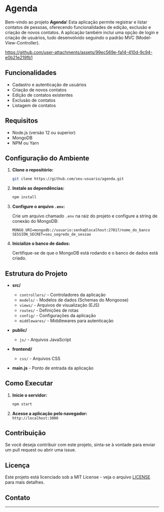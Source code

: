 # Agenda

Bem-vindo ao projeto **Agenda**! Esta aplicação permite registrar e listar contatos de pessoas, oferecendo funcionalidades de edição, exclusão e criação de novos contatos. A aplicação também inclui uma opção de login e criação de usuários, tudo desenvolvido seguindo o padrão MVC (Model-View-Controller).

https://github.com/user-attachments/assets/99ec569e-fa14-410d-9c94-e0b21e219fb1

## Funcionalidades

- Cadastro e autenticação de usuários
- Criação de novos contatos
- Edição de contatos existentes
- Exclusão de contatos
- Listagem de contatos

## Requisitos

- Node.js (versão 12 ou superior)
- MongoDB
- NPM ou Yarn

## Configuração do Ambiente

1. **Clone o repositório:**

   ```bash
   git clone https://github.com/seu-usuario/agenda.git
   ```

2. **Instale as dependências:**

   ```bash
   npm install
   ```

3. **Configure o arquivo `.env`:**

   Crie um arquivo chamado `.env` na raiz do projeto e configure a string de conexão do MongoDB:

   ```plaintext
   MONGO_URI=mongodb://usuario:senha@localhost:27017/nome_do_banco
   SESSION_SECRET=seu_segredo_de_sessao
   ```

4. **Inicialize o banco de dados:**

   Certifique-se de que o MongoDB está rodando e o banco de dados está criado.

## Estrutura do Projeto

- **src/**
  - `controllers/` - Controladores da aplicação
  - `models/` - Modelos de dados (Schemas do Mongoose)
  - `views/` - Arquivos de visualização (EJS)
  - `routes/` - Definições de rotas
  - `config/` - Configurações da aplicação
  - `middlewares/` - Middlewares para autenticação

- **public/**
  - `js/` - Arquivos JavaScript

- **frontend/**
  - `css/` - Arquivos CSS

- **main.js** - Ponto de entrada da aplicação

## Como Executar

1. **Inicie o servidor:**

   ```bash
   npm start
   ```

2. **Acesse a aplicação pelo navegador:**  
   `http://localhost:3000`

## Contribuição

Se você deseja contribuir com este projeto, sinta-se à vontade para enviar um pull request ou abrir uma issue.

## Licença

Este projeto está licenciado sob a MIT License - veja o arquivo [LICENSE](LICENSE) para mais detalhes.

## Contato
---
